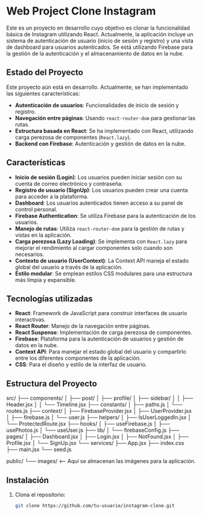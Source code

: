 # Web Project Clone Instagram

Este es un proyecto en desarrollo cuyo objetivo es clonar la funcionalidad básica de Instagram utilizando React. Actualmente, la aplicación incluye un sistema de autenticación de usuario (inicio de sesión y registro) y una vista de dashboard para usuarios autenticados. Se está utilizando Firebase para la gestión de la autenticación y el almacenamiento de datos en la nube.

## Estado del Proyecto

Este proyecto aún está en desarrollo. Actualmente, se han implementado las siguientes características:

- **Autenticación de usuarios**: Funcionalidades de inicio de sesión y registro.
- **Navegación entre páginas**: Usando `react-router-dom` para gestionar las rutas.
- **Estructura basada en React**: Se ha implementado con React, utilizando carga perezosa de componentes (`React.lazy`).
- **Backend con Firebase**: Autenticación y gestión de datos en la nube.

## Características

- **Inicio de sesión (Login)**: Los usuarios pueden iniciar sesión con su cuenta de correo electrónico y contraseña.
- **Registro de usuario (SignUp)**: Los usuarios pueden crear una cuenta para acceder a la plataforma.
- **Dashboard**: Los usuarios autenticados tienen acceso a su panel de control personal.
- **Firebase Authentication**: Se utiliza Firebase para la autenticación de los usuarios.
- **Manejo de rutas**: Utiliza `react-router-dom` para la gestión de rutas y vistas en la aplicación.
- **Carga perezosa (Lazy Loading)**: Se implementa con `React.lazy` para mejorar el rendimiento al cargar componentes solo cuando son necesarios.
- **Contexto de usuario (UserContext)**: La Context API maneja el estado global del usuario a través de la aplicación.
- **Estilo modular**: Se emplean estilos CSS modulares para una estructura más limpia y expansible.

## Tecnologías utilizadas

- **React**: Framework de JavaScript para construir interfaces de usuario interactivas.
- **React Router**: Manejo de la navegación entre páginas.
- **React Suspense**: Implementación de carga perezosa de componentes.
- **Firebase**: Plataforma para la autenticación de usuarios y gestión de datos en la nube.
- **Context API**: Para manejar el estado global del usuario y compartirlo entre los diferentes componentes de la aplicación.
- **CSS**: Para el diseño y estilo de la interfaz de usuario.

## Estructura del Proyecto

src/
├── components/
│   ├── post/
│   ├── profile/
│   ├── sidebar/
│   │   ├── Header.jsx
│   │   └── Timeline.jsx
├── constants/
│   ├── paths.js
│   └── routes.js
├── context/
│   ├── FirebaseProvider.jsx
│   ├── UserProvider.jsx
│   ├── firebase.js
│   └── user.js
├── helpers/
│   ├── IsUserLoggedIn.jsx
│   └── ProtectedRoute.jsx
├── hooks/
│   ├── useFirebase.js
│   ├── usePhotos.js
│   └── useUser.js
├── lib/
│   └── firebaseConfig.js
├── pages/
│   ├── Dashboard.jsx
│   ├── Login.jsx
│   ├── NotFound.jsx
│   ├── Profile.jsx
│   └── SignUp.jsx
└── services/
├── App.jsx
├── index.css
├── main.jsx
└── seed.js

public/
└── images/ <-- Aquí se almacenan las imágenes para la aplicación.


## Instalación

1. Clona el repositorio:

   ```bash
   git clone https://github.com/tu-usuario/instagram-clone.git
